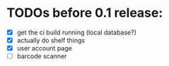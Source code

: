 # TODOs before 0.1 release:
- [x] get the ci build running (local database?)
- [x] actually do shelf things
- [x] user account page
- [ ] barcode scanner
